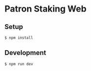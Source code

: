 # Patron Staking Web

## Setup

```bash
$ npm install
```

## Development

```bash
$ npm run dev
```
